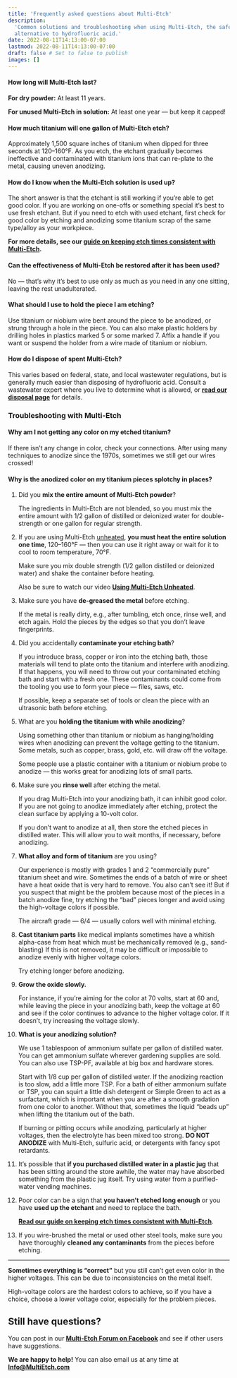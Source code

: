 ```yaml
---
title: 'Frequently asked questions about Multi-Etch'
description:
  'Common solutions and troubleshooting when using Multi-Etch, the safer
  alternative to hydrofluoric acid.'
date: 2022-08-11T14:13:00-07:00
lastmod: 2022-08-11T14:13:00-07:00
draft: false # Set to false to publish
images: []
---
```


#### How long will Multi-Etch last?

**For dry powder:** At least 11 years.

**For unused Multi-Etch in solution:** At least one year — but keep it capped!

#### How much titanium will one gallon of Multi-Etch etch?

Approximately 1,500 square inches of titanium when dipped for three seconds at
120&#8211;160°F. As you etch, the etchant gradually becomes ineffective and
contaminated with titanium ions that can re-plate to the metal, causing uneven
anodizing.

#### How do I know when the Multi-Etch solution is used up?

The short answer is that the etchant is still working if you’re able to get good
color. If you are working on one-offs or something special it’s best to use
fresh etchant. But if you need to etch with used etchant, first check for good
color by etching and anodizing some titanium scrap of the same type/alloy as
your workpiece.

**For more details, see our
[guide on keeping etch times consistent with Multi-Etch](/how-to-use/get-consistent-etch-times/).**

#### Can the effectiveness of Multi-Etch be restored after it has been used?

No — that’s why it’s best to use only as much as you need in any one sitting,
leaving the rest unadulterated.

#### What should I use to hold the piece I am etching?

Use titanium or niobium wire bent around the piece to be anodized, or strung
through a hole in the piece. You can also make plastic holders by drilling holes
in plastics marked 5 or some marked 7. Affix a handle if you want or suspend the
holder from a wire made of titanium or niobium.

#### How do I dispose of spent Multi-Etch?

This varies based on federal, state, and local wastewater regulations, but is
generally much easier than disposing of hydrofluoric acid. Consult a wastewater
expert where you live to determine what is allowed, or
**[read our disposal page](/disposal/)** for details.

### Troubleshooting with Multi-Etch

#### Why am I not getting any color on my etched titanium?

If there isn’t any change in color, check your connections. After using many
techniques to anodize since the 1970s, sometimes we still get our wires crossed!

#### Why is the anodized color on my titanium pieces splotchy in places?

1. Did you **mix the entire amount of Multi-Etch powder**?

   The ingredients in Multi-Etch are not blended, so you must mix the entire
   amount with 1/2 gallon of distilled or deionized water for double-strength or
   one gallon for regular strength.

2. If you are using Multi-Etch [unheated](/how-to-use/room-temperature/), **you
   must heat the entire solution one time**, 120&#8211;160°F — then you can use
   it right away or wait for it to cool to room temperature, 70°F.

   Make sure you mix double strength (1/2 gallon distilled or deionized water)
   and shake the container before heating.

   Also be sure to watch our video
   **[Using Multi-Etch Unheated](/how-to-use/videos-resources/#room-temperature-multi-etch)**.

3. Make sure you have **de-greased the metal** before etching.

   If the metal is really dirty, e.g., after tumbling, etch once, rinse well,
   and etch again. Hold the pieces by the edges so that you don’t leave
   fingerprints.

4. Did you accidentally **contaminate your etching bath**?

   If you introduce brass, copper or iron into the etching bath, those materials
   will tend to plate onto the titanium and interfere with anodizing. If that
   happens, you will need to throw out your contaminated etching bath and start
   with a fresh one. These contaminants could come from the tooling you use to
   form your piece — files, saws, etc.

   If possible, keep a separate set of tools or clean the piece with an
   ultrasonic bath before etching.

5. What are you **holding the titanium with while anodizing**?

   Using something other than titanium or niobium as hanging/holding wires when
   anodizing can prevent the voltage getting to the titanium. Some metals, such
   as copper, brass, gold, etc. will draw off the voltage.

   Some people use a plastic container with a titanium or niobium probe to
   anodize — this works great for anodizing lots of small parts.

6. Make sure you **rinse well** after etching the metal.

   If you drag Multi-Etch into your anodizing bath, it can inhibit good color.
   If you are not going to anodize immediately after etching, protect the clean
   surface by applying a 10-volt color.

   If you don’t want to anodize at all, then store the etched pieces in
   distilled water. This will allow you to wait months, if necessary, before
   anodizing.

7. **What alloy and form of titanium** are you using?

   Our experience is mostly with grades 1 and 2 “commercially pure” titanium
   sheet and wire. Sometimes the ends of a batch of wire or sheet have a heat
   oxide that is very hard to remove. You also can’t see it! But if you suspect
   that might be the problem because most of the pieces in a batch anodize fine,
   try etching the “bad” pieces longer and avoid using the high-voltage colors
   if possible.

   The aircraft grade — 6/4 — usually colors well with minimal etching.

8. **Cast titanium parts** like medical implants sometimes have a whitish
   alpha-case from heat which must be mechanically removed (e.g., sand-blasting)
   If this is not removed, it may be difficult or impossible to anodize evenly
   with higher voltage colors.

   Try etching longer before anodizing.

9. **Grow the oxide slowly.**

   For instance, if you’re aiming for the color at 70 volts, start at 60 and,
   while leaving the piece in your anodizing bath, keep the voltage at 60 and
   see if the color continues to advance to the higher voltage color. If it
   doesn’t, try increasing the voltage slowly.

10. **What is your anodizing solution?**

    We use 1 tablespoon of ammonium sulfate per gallon of distilled water. You
    can get ammonium sulfate wherever gardening supplies are sold. You can also
    use TSP-PF, available at big box and hardware stores.

    Start with 1/8 cup per gallon of distilled water. If the anodizing reaction
    is too slow, add a little more TSP. For a bath of either ammonium sulfate or
    TSP, you can squirt a little dish detergent or Simple Green to act as a
    surfactant, which is important when you are after a smooth gradation from
    one color to another. Without that, sometimes the liquid “beads up” when
    lifting the titanium out of the bath.

    If burning or pitting occurs while anodizing, particularly at higher
    voltages, then the electrolyte has been mixed too strong. **DO NOT ANODIZE**
    with Multi-Etch, sulfuric acid, or detergents with fancy spot retardants.

11. It’s possible that **if you purchased distilled water in a plastic jug**
    that has been sitting around the store awhile, the water may have absorbed
    something from the plastic jug itself. Try using water from a purified-water
    vending machines.

12. Poor color can be a sign that **you haven’t etched long enough** or you have
    **used up the etchant** and need to replace the bath.

    **[Read our guide on keeping etch times consistent with Multi-Etch](/how-to-use/get-consistent-etch-times/)**.

13. If you wire-brushed the metal or used other steel tools, make sure you have
    thoroughly **cleaned any contaminants** from the pieces before etching.

---

**Sometimes everything is “correct”** but you still can’t get even color in the
higher voltages. This can be due to inconsistencies on the metal itself.

High-voltage colors are the hardest colors to achieve, so if you have a choice,
choose a lower voltage color, especially for the problem pieces.

## Still have questions?

You can post in our
**[Multi-Etch Forum on Facebook](https://www.facebook.com/groups/multietch)**
and see if other users have suggestions.

**We are happy to help!** You can also email us at any time at
[**Info@MultiEtch.com**](mailto:info@multietch.com)
